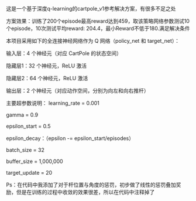 这是一个基于深度q-learning的cartpole_v1参考解决方案，有很多不足之处

方案效果：训练了200个episode最高reward达到459，取该策略网络参数测试10个episode，10次测试平均reward: 204.4，最小Reward不低于180.满足解决条件

本项目采用如下的全连接神经网络作为 Q 网络（policy_net 和 target_net）：

输入层：4 个神经元（对应 CartPole 的状态空间）

隐藏层1：32 个神经元，ReLU 激活

隐藏层2：64 个神经元，ReLU 激活

输出层：2 个神经元（对应动作空间，分别为向左和向右推杆）


主要超参数说明：
learning_rate = 0.001

gamma = 0.9

epsilon_start = 0.5

epsilon_decay：（epsilon -= epsilon_start/episodes）

batch_size = 32

buffer_size = 1,000,000

target_update = 20

Ps：在代码中我添加了对于杆位置与角度的惩罚，初步做了线性的惩罚叠加奖励，但是在训练的过程中收敛的效果很差，所以在代码中注释掉了
